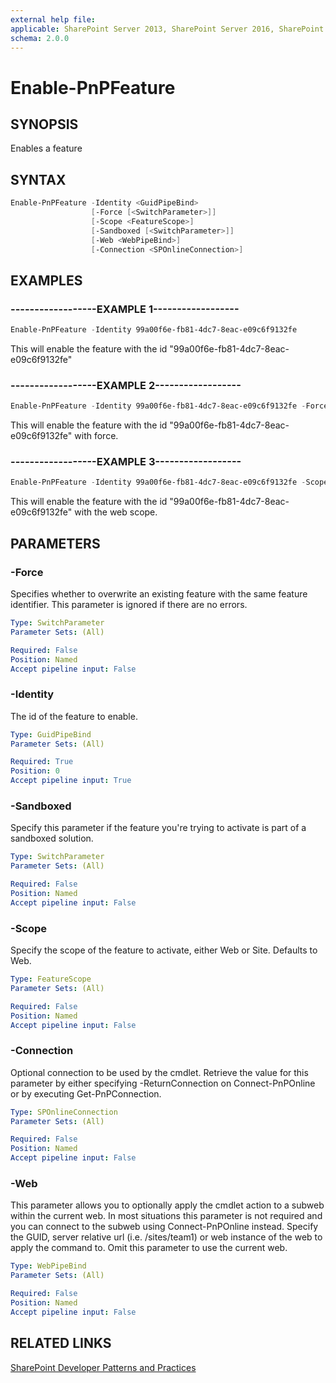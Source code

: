 ```yaml
---
external help file:
applicable: SharePoint Server 2013, SharePoint Server 2016, SharePoint Server 2019, SharePoint Online
schema: 2.0.0
---
```

# Enable-PnPFeature

## SYNOPSIS
Enables a feature

## SYNTAX 

```powershell
Enable-PnPFeature -Identity <GuidPipeBind>
                  [-Force [<SwitchParameter>]]
                  [-Scope <FeatureScope>]
                  [-Sandboxed [<SwitchParameter>]]
                  [-Web <WebPipeBind>]
                  [-Connection <SPOnlineConnection>]
```

## EXAMPLES

### ------------------EXAMPLE 1------------------
```powershell
Enable-PnPFeature -Identity 99a00f6e-fb81-4dc7-8eac-e09c6f9132fe
```

This will enable the feature with the id "99a00f6e-fb81-4dc7-8eac-e09c6f9132fe"

### ------------------EXAMPLE 2------------------
```powershell
Enable-PnPFeature -Identity 99a00f6e-fb81-4dc7-8eac-e09c6f9132fe -Force
```

This will enable the feature with the id "99a00f6e-fb81-4dc7-8eac-e09c6f9132fe" with force.

### ------------------EXAMPLE 3------------------
```powershell
Enable-PnPFeature -Identity 99a00f6e-fb81-4dc7-8eac-e09c6f9132fe -Scope Web
```

This will enable the feature with the id "99a00f6e-fb81-4dc7-8eac-e09c6f9132fe" with the web scope.

## PARAMETERS

### -Force
Specifies whether to overwrite an existing feature with the same feature identifier. This parameter is ignored if there are no errors.

```yaml
Type: SwitchParameter
Parameter Sets: (All)

Required: False
Position: Named
Accept pipeline input: False
```

### -Identity
The id of the feature to enable.

```yaml
Type: GuidPipeBind
Parameter Sets: (All)

Required: True
Position: 0
Accept pipeline input: True
```

### -Sandboxed
Specify this parameter if the feature you're trying to activate is part of a sandboxed solution.

```yaml
Type: SwitchParameter
Parameter Sets: (All)

Required: False
Position: Named
Accept pipeline input: False
```

### -Scope
Specify the scope of the feature to activate, either Web or Site. Defaults to Web.

```yaml
Type: FeatureScope
Parameter Sets: (All)

Required: False
Position: Named
Accept pipeline input: False
```

### -Connection
Optional connection to be used by the cmdlet. Retrieve the value for this parameter by either specifying -ReturnConnection on Connect-PnPOnline or by executing Get-PnPConnection.

```yaml
Type: SPOnlineConnection
Parameter Sets: (All)

Required: False
Position: Named
Accept pipeline input: False
```

### -Web
This parameter allows you to optionally apply the cmdlet action to a subweb within the current web. In most situations this parameter is not required and you can connect to the subweb using Connect-PnPOnline instead. Specify the GUID, server relative url (i.e. /sites/team1) or web instance of the web to apply the command to. Omit this parameter to use the current web.

```yaml
Type: WebPipeBind
Parameter Sets: (All)

Required: False
Position: Named
Accept pipeline input: False
```

## RELATED LINKS

[SharePoint Developer Patterns and Practices](https://aka.ms/sppnp)